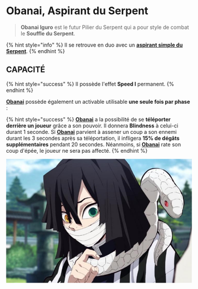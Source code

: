 # Obanai, Aspirant du Serpent

> **Obanai Iguro** est le futur Pilier du Serpent qui a pour style de combat le **Souffle du Serpent**.

{% hint style="info" %}
Il se retrouve en duo avec un [**aspirant simple du Serpent**](broken-reference).
{% endhint %}

## CAPACITÉ

{% hint style="success" %}
Il possède l'effet **Speed I** permanent.
{% endhint %}

[**Obanai**](broken-reference) possède également un activable utilisable **une seule fois par phase** :&#x20;

{% hint style="success" %}
[**Obanai**](broken-reference) a la possibilité de se **téléporter derrière un joueur** grâce a son pouvoir. Il donnera **Blindness** à celui-ci durant 1 seconde. Si [**Obanai**](broken-reference) parvient à assener un coup a son ennemi durant les 3 secondes après sa téléportation, il infligera **15% de dégâts supplémentaires** pendant 20 secondes. Néanmoins, si [**Obanai**](broken-reference) rate son coup d'épée, le joueur ne sera pas affecté.
{% endhint %}

![](<../../../../.gitbook/assets/image (61).png>)
